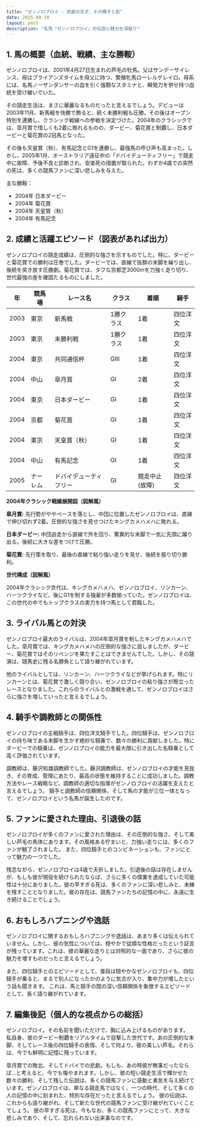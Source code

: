 ```yaml
---
title: "ゼンノロブロイ - 悲劇の天才、その輝きと影"
date: 2025-09-10
layout: post
description: "名馬『ゼンノロブロイ』の伝説と魅力を深堀り"
---
```


## 1. 馬の概要（血統、戦績、主な勝鞍）

ゼンノロブロイは、2001年4月27日生まれの芦毛の牡馬。父はサンデーサイレンス、母はブライアンズタイムを母父に持つ、繁殖牝馬ローレルゲレイロ。母系には、名馬ノーザンダンサーの血を引く強靭なスタミナと、瞬発力を併せ持つ血統を受け継いでいた。

その競走生活は、まさに華麗なるものだったと言えるでしょう。デビューは2003年11月、新馬戦を快勝で飾ると、続く未勝利戦も圧勝。その後はオープン特別を連勝し、クラシック戦線への参戦を決定づけた。2004年のクラシックでは、皐月賞で惜しくも2着に敗れるものの、ダービー、菊花賞と制覇し、日本ダービーと菊花賞の2冠馬となった。

その後も天皇賞（秋）、有馬記念とG1を連勝し、最強馬の呼び声も高まった。しかし、2005年1月、オーストラリア遠征中の「ドバイデューティフリー」で競走中に故障、予後不良と診断され、安楽死の措置が取られた。わずか4歳での突然の死は、多くの競馬ファンに深い悲しみを与えた。

主な勝鞍：

* 2004年 日本ダービー
* 2004年 菊花賞
* 2004年 天皇賞（秋）
* 2004年 有馬記念


## 2. 成績と活躍エピソード（図表があれば出力）

ゼンノロブロイの競走成績は、圧倒的な強さを示すものでした。特に、ダービーと菊花賞での勝利は圧巻でした。ダービーでは、直線で抜群の末脚を繰り出し、後続を突き放す圧勝劇。菊花賞では、タフな京都芝3000mを力強く走り切り、世代最強の座を確固たるものにしました。

| 年 | 競馬場 | レース名 | クラス | 着順 | 騎手 |
|---|---|---|---|---|---|
| 2003 | 東京 | 新馬戦 | 1勝クラス | 1着 | 四位洋文 |
| 2003 | 東京 | 未勝利戦 | 1勝クラス | 1着 | 四位洋文 |
| 2004 | 東京 | 共同通信杯 | GIII | 1着 | 四位洋文 |
| 2004 | 中山 |皐月賞 | GI | 2着 | 四位洋文 |
| 2004 | 東京 | 日本ダービー | GI | 1着 | 四位洋文 |
| 2004 | 京都 | 菊花賞 | GI | 1着 | 四位洋文 |
| 2004 | 東京 | 天皇賞（秋） | GI | 1着 | 四位洋文 |
| 2004 | 中山 | 有馬記念 | GI | 1着 | 四位洋文 |
| 2005 | ナーレム | ドバイデューティフリー | GI | 競走中止(故障) | 四位洋文 |


**2004年クラシック戦線展開図（図解風）**

**皐月賞:**  先行勢がややペースを落とし、中団に位置したゼンノロブロイは、直線で伸び切れず2着。圧倒的な強さを見せつけたキングカメハメハに敗れる。

**日本ダービー:**  中団追走から直線で外を回り、驚異的な末脚で一気に先頭に躍り出る。後続に大きな差をつけて圧勝。

**菊花賞:**  先行策を取り、最後の直線で粘り強い走りを見せ、後続を振り切り勝利。


**世代構成（図解風）**

2004年クラシック世代は、キングカメハメハ、ゼンノロブロイ、リンカーン、ハーツクライなど、後にG1を制する強豪が多数揃っていた。ゼンノロブロイは、この世代の中でもトップクラスの実力を持つ馬として君臨した。


## 3. ライバル馬との対決

ゼンノロブロイ最大のライバルは、2004年皐月賞を制したキングカメハメハでした。皐月賞では、キングカメハメハの圧倒的な強さに屈しましたが、ダービー、菊花賞ではそのリベンジを果たすことはできませんでした。しかし、その競演は、競馬史に残る名勝負として語り継がれています。

他のライバルとしては、リンカーン、ハーツクライなどが挙げられます。特にリンカーンとは、菊花賞で激しく競り合い、ゼンノロブロイの粘り強さが際立ったレースとなりました。これらのライバルとの激戦を通して、ゼンノロブロイはさらに強さを増していったと言えるでしょう。


## 4. 騎手や調教師との関係性

ゼンノロブロイの主戦騎手は、四位洋文騎手でした。四位騎手は、ゼンノロブロイの持ち味である末脚を生かす絶妙な騎乗で、数々の勝利に貢献しました。特にダービーでの騎乗は、ゼンノロブロイの能力を最大限に引き出した名騎乗として高く評価されています。

調教師は、藤沢和雄調教師でした。藤沢調教師は、ゼンノロブロイの才能を見抜き、その育成、管理にあたり、最高の状態を維持することに成功しました。調教方法やレース戦略など、調教師の適切な指導がゼンノロブロイの活躍を支えたと言えるでしょう。  騎手と調教師の信頼関係、そして馬の才能が三位一体となって、ゼンノロブロイという名馬が誕生したのです。


## 5. ファンに愛された理由、引退後の話

ゼンノロブロイが多くのファンに愛された理由は、その圧倒的な強さ、そして美しい芦毛の馬体にあります。その風格ある佇まいと、力強い走りには、多くのファンが魅了されました。  また、四位騎手とのコンビネーションも、ファンにとって魅力の一つでした。

残念ながら、ゼンノロブロイは4歳で夭折しました。引退後の話は存在しませんが、もしも彼が現役を続けられたならば、さらに多くの偉業を達成していた可能性は十分にありました。彼の早すぎる死は、多くのファンに深い悲しみと、未練を残すこととなりました。彼の存在は、競馬ファンたちの記憶の中に、永遠に生き続けることでしょう。


## 6. おもしろハプニングや逸話

ゼンノロブロイに関するおもしろハプニングや逸話は、あまり多くは伝えられていません。しかし、彼の気性については、穏やかで従順な性格だったという証言が残っています。これは、彼の華麗な走りとは対照的な一面であり、さらに彼の魅力を増すものだったと言えるでしょう。

また、四位騎手とのエピソードとして、普段は穏やかなゼンノロブロイも、四位騎手が乗ると、まるで別人になったかのように気合が入り、集中力が増したという話も聞きます。  これは、馬と騎手の間の深い信頼関係を象徴するエピソードとして、長く語り継がれています。


## 7. 編集後記（個人的な視点からの総括）

ゼンノロブロイ。その名前を聞いただけで、胸に込み上げるものがあります。  私自身、彼のダービー制覇をリアルタイムで目撃した世代です。あの圧倒的な末脚、そしてレース後の四位騎手の表情、そして何より、彼の美しい芦毛。それらは、今でも鮮明に記憶に残っています。

皐月賞での敗北、そしてドバイでの悲劇。もしも、あの時彼が無事だったならば…と考えると、今でも悔やまれます。しかし、彼の短い競走生活で輝かせた数々の勝利、そして残した伝説は、多くの競馬ファンに感動と勇気を与え続けています。ゼンノロブロイは、単なる競走馬ではなく、一つの時代、そして多くの人の記憶の中に刻まれた、特別な存在だったと言えるでしょう。  彼の伝説は、これからも語り継がれ、そして新たな世代の競馬ファンに受け継がれていくことでしょう。  彼の早すぎる死は、今もなお、多くの競馬ファンにとって、大きな悲しみであり、そして、忘れられない出来事なのです。
